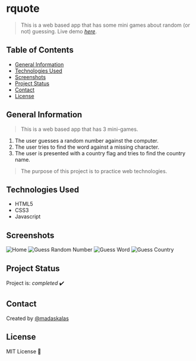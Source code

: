 # rquote
> This is a web based app that has some mini games about random (or not) guessing.
> Live demo [_here_](https://www.websource.gr/portfolio/guessme/index.html).

## Table of Contents
* [General Information](#general-information)
* [Technologies Used](#technologies-used)
* [Screenshots](#screenshots)
* [Project Status](#project-status)
* [Contact](#contact)
* [License](#license)

## General Information
> This is a web based app that has 3 mini-games. 
1. The user guesses a random number against the computer.
2. The user tries to find the word against a missing character.
3. The user is presented with a country flag and tries to find the country name.
> The purpose of this project is to practice web technologies.

## Technologies Used
- HTML5
- CSS3
- Javascript

## Screenshots
![Home](https://websource.gr/portfolio/guessme/scrot/scrot1.png)
![Guess Random Number](https://websource.gr/portfolio/guessme/scrot/scrot2.png)
![Guess Word](https://websource.gr/portfolio/guessme/scrot/scrot2.png)
![Guess Country](https://websource.gr/portfolio/guessme/scrot/scrot2.png)

## Project Status
Project is: _completed_ ✔️

## Contact
Created by [@madaskalas](https://github.com/madaskalas)

## License
MIT License 📝